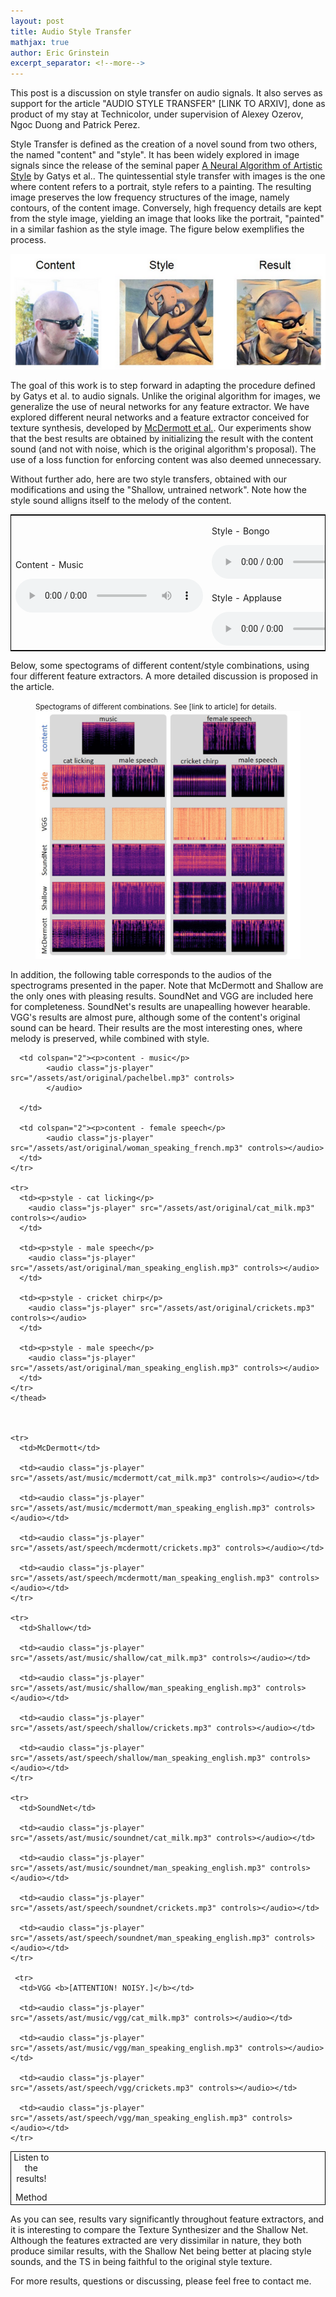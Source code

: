 ```yaml
---
layout: post
title: Audio Style Transfer
mathjax: true
author: Eric Grinstein
excerpt_separator: <!--more-->
---
```




This post is a discussion on style transfer on audio signals. It also serves as support for the article "AUDIO STYLE TRANSFER" [LINK TO ARXIV], done as product of my stay at Technicolor, under supervision of Alexey Ozerov, Ngoc Duong and Patrick Perez. 

Style Transfer is defined as the creation of a novel sound from two others, the named "content" and "style". It has been widely explored in image signals since the release of the seminal paper [A Neural Algorithm of Artistic Style](https://arxiv.org/abs/1508.06576) by Gatys et al.. The quintessential style transfer with images is the one where content refers to a portrait, style refers to a painting. The resulting image preserves the low frequency structures of the image, namely contours, of the content image. Conversely, high frequency details are kept from the style image, yielding an image that looks like the portrait, "painted" in a similar fashion as the style image. The figure below exemplifies the process.


![Style Transfer in Images](/assets/ast/alexey.PNG)

The goal of this work is to step forward in adapting the procedure defined by Gatys et al. to audio signals. Unlike the original algorithm for images, we generalize the use of neural networks for any feature extractor. We have explored different neural networks and a feature extractor conceived for texture synthesis, developed by [McDermott et al.](http://mcdermottlab.mit.edu/texture_examples/index.html). Our experiments show that the best results are obtained by initializing the result with the content sound (and not with noise, which is the original algorithm's proposal). The use of a loss function for enforcing content was also deemed unnecessary. 


Without further ado, here are two style transfers, obtained with our modifications and using the "Shallow, untrained network". Note how the style sound alligns itself to the melody of the content.


<!-- BEGIN TABLE CONTAINING CP RESULTS -->
<table width="100%" style="border: 1px solid black">
    <tr>
      <td rowspan="2"><p>Content - Music</p> 
      	<audio class="js-player" src="/assets/ast/original/pachelbel.mp3" controls></audio>
  	</td>
      <td colspan="2"><p>Style - Bongo</p>
      		<audio class="js-player" src="/assets/ast/original/bongo-loop.mp3" controls></audio>
      </td>
      <td colspan="2"><p>Result</p>
      		<audio class="js-player" src="/assets/ast/cp/pachelbel_bongo.mp3" controls></audio>
      </td>
    </tr>
    <tr>
      <td colspan="2"><p>Style - Applause</p>
      		<audio class="js-player" src="/assets/ast/original/applause.mp3" controls></audio>
      </td>
      <td colspan="2"><p>Result</p> 
      		<audio class="js-player" src="/assets/ast/cp/pachelbel_applause.mp3" controls></audio>
      </td>
    </tr>


</table>
<!-- BEGIN TABLE CONTAINING CP RESULTS -->

Below, some spectograms of different content/style combinations, using four different feature extractors. A more detailed discussion is proposed in
the article.

<figure text-align="center">
    <figcaption>
	    <small style>Spectograms of different combinations. See [link to article] for details.
	    </small></figcaption>
    <img src='/assets/ast/spetrograms.png' alt='spectrograms' />
    
</figure>


In addition, the following table corresponds to the audios of the spectrograms presented in the paper. Note that McDermott and Shallow are the only ones with pleasing results. SoundNet and VGG are included here for completeness. SoundNet's results are unapealling however hearable. VGG's results are almost pure, although some of the content's original sound can be heard. Their results are the most interesting ones, where melody is preserved, while combined with style.


<!-- BEGIN TABLE CONTAINING RESULTS -->

<table width="100%" style="border: 1px solid black">
	<caption>Listen to the results! </caption>
	<thead>
    <tr>
      <td rowspan="2">Method
      </td>

      <td colspan="2"><p>content - music</p> 
      		<audio class="js-player" src="/assets/ast/original/pachelbel.mp3" controls>
      		</audio>
  
      </td>

      <td colspan="2"><p>content - female speech</p>
      		<audio class="js-player" src="/assets/ast/original/woman_speaking_french.mp3" controls></audio>
      </td>
    </tr>

    <tr>
      <td><p>style - cat licking</p>
      	<audio class="js-player" src="/assets/ast/original/cat_milk.mp3" controls></audio>
      </td>

      <td><p>style - male speech</p>
      	<audio class="js-player" src="/assets/ast/original/man_speaking_english.mp3" controls></audio>
      </td>

      <td><p>style - cricket chirp</p>
      	<audio class="js-player" src="/assets/ast/original/crickets.mp3" controls></audio>
      </td>

      <td><p>style - male speech</p>
      	<audio class="js-player" src="/assets/ast/original/man_speaking_english.mp3" controls></audio>
      </td>
    </tr>
	</thead>
    


    <tr>
      <td>McDermott</td>

      <td><audio class="js-player" src="/assets/ast/music/mcdermott/cat_milk.mp3" controls></audio></td>

      <td><audio class="js-player" src="/assets/ast/music/mcdermott/man_speaking_english.mp3" controls></audio></td>

      <td><audio class="js-player" src="/assets/ast/speech/mcdermott/crickets.mp3" controls></audio></td>

      <td><audio class="js-player" src="/assets/ast/speech/mcdermott/man_speaking_english.mp3" controls></audio></td>
    </tr>

    <tr>
      <td>Shallow</td>

      <td><audio class="js-player" src="/assets/ast/music/shallow/cat_milk.mp3" controls></audio></td>

      <td><audio class="js-player" src="/assets/ast/music/shallow/man_speaking_english.mp3" controls></audio></td>

      <td><audio class="js-player" src="/assets/ast/speech/shallow/crickets.mp3" controls></audio></td>

      <td><audio class="js-player" src="/assets/ast/speech/shallow/man_speaking_english.mp3" controls></audio></td>
    </tr>
    
    <tr>
      <td>SoundNet</td>

      <td><audio class="js-player" src="/assets/ast/music/soundnet/cat_milk.mp3" controls></audio></td>

      <td><audio class="js-player" src="/assets/ast/music/soundnet/man_speaking_english.mp3" controls></audio></td>

      <td><audio class="js-player" src="/assets/ast/speech/soundnet/crickets.mp3" controls></audio></td>

      <td><audio class="js-player" src="/assets/ast/speech/soundnet/man_speaking_english.mp3" controls></audio></td>
    </tr>
    
     <tr>
      <td>VGG <b>[ATTENTION! NOISY.]</b></td>

      <td><audio class="js-player" src="/assets/ast/music/vgg/cat_milk.mp3" controls></audio></td>

      <td><audio class="js-player" src="/assets/ast/music/vgg/man_speaking_english.mp3" controls></audio></td>

      <td><audio class="js-player" src="/assets/ast/speech/vgg/crickets.mp3" controls></audio></td>

      <td><audio class="js-player" src="/assets/ast/speech/vgg/man_speaking_english.mp3" controls></audio></td>
    </tr>
    
  
</table>
<!-- END TABLE CONTAINING RESULTS -->


As you can see, results vary significantly throughout feature extractors, and it is interesting to compare the Texture Synthesizer and the Shallow Net. Although the features extracted are very dissimilar in nature, they both produce similar results, with the Shallow Net being better at placing style sounds, and the TS in being faithful to the original style texture.

For more results, questions or discussing, please feel free to contact me.












